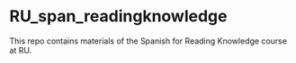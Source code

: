 # RU_span_readingknowledge

This repo contains materials of the Spanish for Reading Knowledge course at RU.
